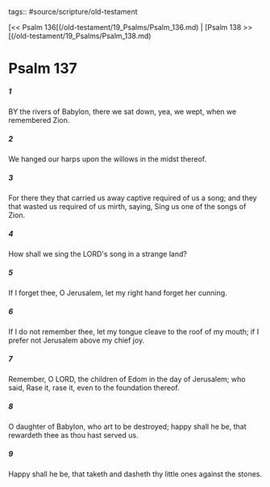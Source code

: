 tags:: #source/scripture/old-testament

[<< Psalm 136[(/old-testament/19_Psalms/Psalm_136.md) | [Psalm 138 >>[(/old-testament/19_Psalms/Psalm_138.md)

# Psalm 137

##### 1

BY the rivers of Babylon, there we sat down, yea, we wept, when we remembered Zion.

##### 2

We hanged our harps upon the willows in the midst thereof.

##### 3

For there they that carried us away captive required of us a song; and they that wasted us required of us mirth, saying, Sing us one of the songs of Zion.

##### 4

How shall we sing the LORD's song in a strange land?

##### 5

If I forget thee, O Jerusalem, let my right hand forget her cunning.

##### 6

If I do not remember thee, let my tongue cleave to the roof of my mouth; if I prefer not Jerusalem above my chief joy.

##### 7

Remember, O LORD, the children of Edom in the day of Jerusalem; who said, Rase it, rase it, even to the foundation thereof.

##### 8

O daughter of Babylon, who art to be destroyed; happy shall he be, that rewardeth thee as thou hast served us.

##### 9

Happy shall he be, that taketh and dasheth thy little ones against the stones.
